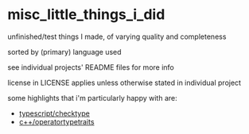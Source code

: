 # misc_little_things_i_did
unfinished/test things I made, of varying quality and completeness

sorted by (primary) language used

see individual projects' README files for more info

license in LICENSE applies unless otherwise stated in individual project

some highlights that i'm particularly happy with are:
 - [typescript/checktype](typescript/checktype)
 - [c++/operatortypetraits](c++/operator_type_traits)
